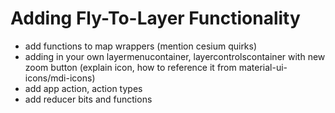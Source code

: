 # Adding Fly-To-Layer Functionality
- add functions to map wrappers (mention cesium quirks)
- adding in your own layermenucontainer, layercontrolscontainer with new zoom button (explain icon, how to reference it from material-ui-icons/mdi-icons)
- add app action, action types
- add reducer bits and functions
